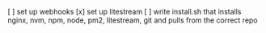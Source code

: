 [ ] set up webhooks
[x] set up litestream
[ ] write install.sh that installs nginx, nvm, npm, node, pm2, litestream, git and pulls from the correct repo
